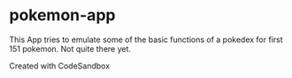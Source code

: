 # pokemon-app
This App tries to emulate some of the basic functions of a pokedex for first 151 pokemon.
Not quite there yet.

Created with CodeSandbox
